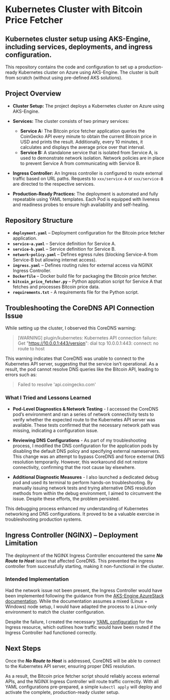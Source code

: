 # Kubernetes Cluster with Bitcoin Price Fetcher
## Kubernetes cluster setup using AKS-Engine, including services, deployments, and ingress configuration.

This repository contains the code and configuration to set up a production-ready Kubernetes cluster on Azure using AKS-Engine. The cluster is built from scratch (without using pre-defined AKS solutions).

## Project Overview

- **Cluster Setup:**
  The project deploys a Kubernetes cluster on Azure using AKS-Engine.

- **Services:**
  The cluster consists of two primary services:
  - **Service A:**
    The Bitcoin price fetcher application queries the CoinGecko API every minute to obtain the current Bitcoin price in USD and prints the result. Additionally, every 10 minutes, it calculates and displays the average price over that interval.
  - **Service B:**
    A standalone service that is isolated from Service A, is used to demonstrate network isolation. Network policies are in place to prevent Service A from communicating with Service B.

- **Ingress Controller:**
  An Ingress controller is configured to route external traffic based on URL paths. Requests to `xxx/service-A` or `xxx/service-B` are directed to the respective services.

- **Production-Ready Practices:**
  The deployment is automated and fully repeatable using YAML templates. Each Pod is equipped with liveness and readiness probes to ensure high availability and self-healing.

## Repository Structure

- **`deployment.yaml`** – Deployment configuration for the Bitcoin price fetcher application.
- **`service-a.yaml`** – Service definition for Service A.
- **`service-b.yaml`** – Service definition for Service B.
- **`network-policy.yaml`** – Defines egress rules (blocking Service-A from Service-B but allowing internet access).
- **`ingress.yaml`** – Defines routing rules for external access via NGINX Ingress Controller.
- **`Dockerfile`** – Docker build file for packaging the Bitcoin price fetcher.
- **`bitcoin_price_fetcher.py`** – Python application script for Service A that fetches and processes Bitcoin price data.
- **`requirements.txt`** - A requirements file for the Python script.

## Troubleshooting the CoreDNS API Connection Issue

While setting up the cluster, I observed this CoreDNS warning:
> [WARNING] plugin/kubernetes: Kubernetes API connection failure: Get "https://10.0.0.1:443/version": dial tcp 10.0.0.1:443: connect: no route to host

This warning indicates that CoreDNS was unable to connect to the Kubernetes API server, suggesting that the service isn’t operational. As a result, the pod cannot resolve DNS queries like the Bitcoin API, leading to errors such as:
> Failed to resolve 'api.coingecko.com'


### What I Tried and Lessons Learned

- **Pod-Level Diagnostics & Network Testing** - I accessed the CoreDNS pod’s environment and ran a series of network connectivity tests to verify whether the expected route to the Kubernetes API server was available. These tests confirmed that the necessary network path was missing, indicating a configuration issue.

- **Reviewing DNS Configurations** - As part of my troubleshooting process, I modified the DNS configuration for the application pods by disabling the default DNS policy and specifying external nameservers. This change was an attempt to bypass CoreDNS and force external DNS resolution temporarily. However, this workaround did not restore connectivity, confirming that the root cause lay elsewhere.

- **Additional Diagnostic Measures** - I also launched a dedicated debug pod and used its terminal to perform hands-on troubleshooting. By manually issuing network tests and trying alternative DNS resolution methods from within the debug environment, I aimed to circumvent the issue. Despite these efforts, the problem persisted.

This debugging process enhanced my understanding of Kubernetes networking and DNS configurations. It proved to be a valuable exercise in troubleshooting production systems.

## Ingress Controller (NGINX) – Deployment Limitation

The deployment of the NGINX Ingress Controller encountered the same ***No Route to Host*** issue that affected CoreDNS. This prevented the ingress controller from successfully starting, making it non-functional in the cluster.

### Intended Implementation

Had the network issue not been present, the Ingress Controller would have been implemented following the guidance from the [AKS-Engine AzureStack documentation](https://github.com/Azure/aks-engine-azurestack/blob/master/docs/howto/mixed-cluster-ingress.md). While the documentation assumes a mixed (Linux + Windows) node setup, I would have adapted the process to a Linux-only environment to match the cluster configuration.

Despite the failure, I created the necessary [YAML configuration](https://github.com/NirKors/aks-engine-cluster/blob/main/YAML/ingress.yaml) for the Ingress resource, which outlines how traffic would have been routed if the Ingress Controller had functioned correctly.

## Next Steps
Once the ***No Route to Host*** is addressed, CoreDNS will be able to connect to the Kubernetes API server, ensuring proper DNS resolution.

As a result, the Bitcoin price fetcher script should reliably access external APIs, and the NGINX Ingress Controller will route traffic correctly.
With all YAML configurations pre-prepared, a simple `kubectl apply` will deploy and activate the complete, production-ready cluster setup.
